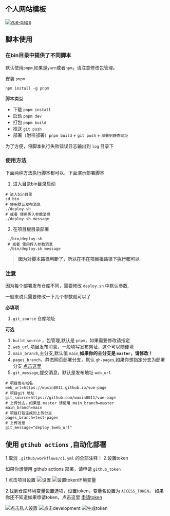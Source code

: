 ## 个人网站模板


[![vue-page](https://cdn.staticaly.com/gh/wuxin0011/blog-resource@main/vue-page/vue-page-index.png)](https://wuxin0011.github.io/vue-page)





## 脚本使用



### 在bin目录中提供了不同脚本

默认使用`pnpm`,如果是`yarn`或者`npm`，请注意修改包管理。

安装 `pnpm`

```shell
npm install -g pnpm
```

脚本类型

 - 下载 `pnpm install`
 - 启动 `pnpm dev`
 - 打包 `pnpm build`
 - 推送 `git push`
 - 部署（附带部署）`pnpm build` + `git push` + `部署到静态网址`

 
为了方便，将脚本执行失败错误日志输出到 `log` 目录下

 ### 使用方法

 下面两种方法执行脚本都可以，下面演示部署脚本
 
 1. 进入目录bin目录启动 

 ```shell
 # 进入bin目录
 cd bin
 # 使用默认发布消息
 ./deploy.sh 
 # 或者 使用传入参数消息
./deploy.sh message
 ```


 2. 在项目根目录部署
```shell
 ./bin/deploy.sh 
 # 或者 使用传入参数消息
 ./bin/deploy.sh message
 ```

>  **因为对脚本路径判断了，所以在不在项目根路径下执行都可以**

### 注意

因为每个部署发布仓库不同，需要修改 `deploy.sh` 中默认参数,

一般来说只需要修改一下几个参数就可以了

**必填项**

1. `git_source` 仓库地址


**可选**
1. `build_source` ，包管理,默认是 `pnpm`，如果需要修改请指定
2. `web_url` 项目发布消息，一般填写发布网址，这个可以随便填
3. `main_branch`,主分支,默认值 `main`,**如果你的主分支是 `master`，请修改！**
4. `pages_branch`，静态网页部署分支，默认 `gh-pages`,如果你想指定分支为部署分支 [点击这里](https://docs.github.com/zh/pages/getting-started-with-github-pages/configuring-a-publishing-source-for-your-github-pages-site)
5. `git_message`,提交消息，默认是发布地址 `web_url`

```shell
# 项目发布域名
web_url=https://wuxin0011.github.io/vue-page
# 项目git 地址
git_source=https://github.com/wuxin0011/vue-page
# 上传分支，如果是 master 请使用 main_branch=master
main_branch=main
# 项目打包生成的上传分支
pages_branch=test-pages
# 上传消息
git_message="deploy $web_url"
```






 ## 使用 `gtihub actions` ,自动化部署


1.取消 `.github/workflows/ci.yml` 的全部注释！
2.设置token


 如果你想使用 github actions 部署，请申请 `github_token`

1.点击项目设置
 ![设置](https://cdn.staticaly.com/gh/wuxin0011/blog-resource@main/vue-page/vue-page-setting.png)
 ![设置token环境变量](https://cdn.staticaly.com/gh/wuxin0011/blog-resource@main/vue-page/vue-page-variable.png)

2.找到仓库环境变量设置选项，设置token，变量名设置为 `ACCESS_TOKEN`，
 如果你还不知道如果申请token，点击这里 [申请token](https://github.com/settings/personal-access-tokens)

![点击私人设置](https://cdn.staticaly.com/gh/wuxin0011/blog-resource@main/vue-page/github-token-setting.png)
![点击development](https://cdn.staticaly.com/gh/wuxin0011/blog-resource@main/vue-page/vue-token-setting-2.png)
![生成token](https://cdn.staticaly.com/gh/wuxin0011/blog-resource@main/vue-page/gtihub-token-setting-3.png)
 




 
